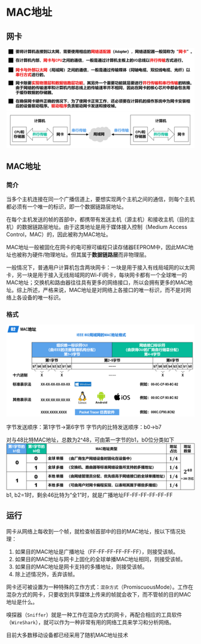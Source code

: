 # MAC地址

## 网卡

![简介](图片/MAC地址-网卡-简介.png)
![作用](图片/MAC地址-网卡-作用.png)

## MAC地址

### 简介

当多个主机连接在同一个广播信道上，要想实现两个主机之间的通信，则每个主机都必须有一个唯一的标识，即一个数据链路层地址。

在每个主机发送的帧的首部中，都携带有发送主机（源主机）和接收主机（目的主机）的数据链路层地址。由于这类地址是用于媒体接入控制（Medium Access Control，MAC）的，因此被称为MAC地址。

MAC地址一般被固化在网卡的电可擦可编程只读存储器EEPROM中，因此MAC地址也被称为硬件/物理地址。但其属于**数据链路层**而非物理层。

一般情况下，普通用户计算机包含两块网卡：一块是用于接入有线局域网的以太网卡，另一块是用于接入无线局域网的Wi-Fi网卡，每块网卡都有一个全球唯一的MAC地址；交换机和路由器往往具有更多的网络接口，所以会拥有更多的MAC地址。综上所述，严格来说，MAC地址是对网络上各接口的唯一标识，而不是对网络上各设备的唯一标识。

### 格式

![MAC地址格式](图片/MAC地址-格式.png)

字节发送顺序：第1字节->第6字节
字节内的比特发送顺序：b0->b7

对与48比特MAC地址，总数为2^48，可由第一字节的b1，b0位分类如下
![MAC地址类型](图片/MAC地址-类型.png)
b1, b2=1时，剩余46比特为“全1”时，就是广播地址FF-FF-FF-FF-FF-FF

## 运行

网卡从网络上每收到一个帧，就检查帧首部中的目的MAC地址，按以下情况处理：

1. 如果目的MAC地址是广播地址（FF-FF-FF-FF-FF-FF），则接受该帧。
2. 如果目的MAC地址与网卡上固化的全球单播MAC地址相同，则接受该帧。
3. 如果目的MAC地址是网卡支持的多播地址，则接受该帧。
4. 除上述情况外，丢弃该帧。

网卡还可被设置为一种特殊的工作方式：`混杂方式`（PromiscuousMode）。工作在混杂方式的网卡，只要收到共享媒体上传来的帧就会收下，而不管帧的目的MAC地址是什么。

嗅探器（`Sniffer`）就是一种工作在混杂方式的网卡，再配合相应的工具软件（`WireShark`），就可以作为一种非常有用的网络工具来学习和分析网络。

目前大多数移动设备都已经采用了随机MAC地址技术
